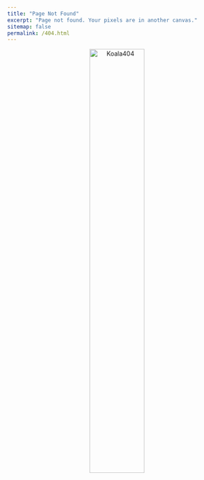 ```yaml
---
title: "Page Not Found"
excerpt: "Page not found. Your pixels are in another canvas."
sitemap: false
permalink: /404.html
---
```


<div style="text-align: center;">
  <img src="../../assets/images/koala404.png" alt="Koala404" style="width: 50%; height: auto;">
</div>
